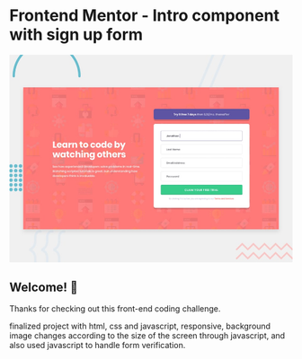 # Frontend Mentor - Intro component with sign up form

![Design preview for the Intro component with sign up form coding challenge](./design/desktop-preview.jpg)

## Welcome! 👋

Thanks for checking out this front-end coding challenge.


finalized project with html, css and javascript, responsive, background image changes according to the size of the screen through javascript, and also used javascript to handle form verification.

